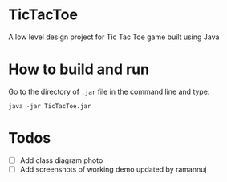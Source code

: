 # TicTacToe

A low level design project for Tic Tac Toe game built using Java

# How to build and run

Go to the directory of `.jar` file in the command line and type:

`java -jar TicTacToe.jar`

# Todos

- [ ] Add class diagram photo
- [ ] Add screenshots of working demo
updated by ramannuj
